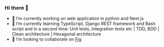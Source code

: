 ### Hi there 👋

- 🔭 I’m currently working on web application in python and Next.js
- 🌱 I’m currently learning TypeScript, Django REST framework and Bash script and in a second time: Unit tests, Integration tests etc | TDD, BDD | Clean architecture | Hexagonal architecture
- 👯 I’m looking to collaborate on [Fig](https://fig.io/)
<!--
**cyrilmarceau/cyrilmarceau** is a ✨ _special_ ✨ repository because its `README.md` (this file) appears on your GitHub profile.
Here are some ideas to get you started:
- 🤔 I’m looking for help with ...
- 💬 Ask me about ...
- 📫 How to reach me: ...
- 😄 Pronouns: ...
- ⚡ Fun fact: ...
-->
